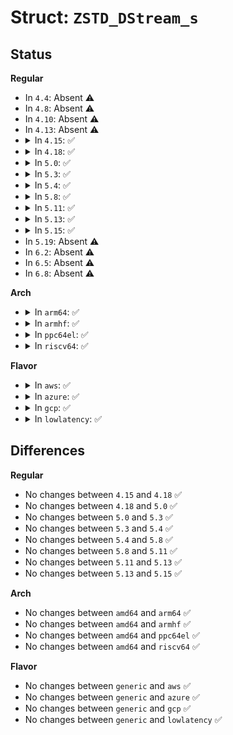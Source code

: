 # Struct: <code>ZSTD_DStream_s</code>

## Status
<b>Regular</b>
<ul>
<li>
In <code>4.4</code>: Absent ⚠️
</li>
<li>
In <code>4.8</code>: Absent ⚠️
</li>
<li>
In <code>4.10</code>: Absent ⚠️
</li>
<li>
In <code>4.13</code>: Absent ⚠️
</li>
<li>
<details>
<summary>In <code>4.15</code>: ✅</summary>

```c
struct ZSTD_DStream_s {
    ZSTD_DCtx *dctx;
    ZSTD_DDict *ddictLocal;
    const ZSTD_DDict *ddict;
    ZSTD_frameParams fParams;
    ZSTD_dStreamStage stage;
    char *inBuff;
    size_t inBuffSize;
    size_t inPos;
    size_t maxWindowSize;
    char *outBuff;
    size_t outBuffSize;
    size_t outStart;
    size_t outEnd;
    size_t blockSize;
    BYTE headerBuffer[18];
    size_t lhSize;
    ZSTD_customMem customMem;
    void *legacyContext;
    U32 previousLegacyVersion;
    U32 legacyVersion;
    U32 hostageByte;
};
```
</details>
</li>
<li>
<details>
<summary>In <code>4.18</code>: ✅</summary>

```c
struct ZSTD_DStream_s {
    ZSTD_DCtx *dctx;
    ZSTD_DDict *ddictLocal;
    const ZSTD_DDict *ddict;
    ZSTD_frameParams fParams;
    ZSTD_dStreamStage stage;
    char *inBuff;
    size_t inBuffSize;
    size_t inPos;
    size_t maxWindowSize;
    char *outBuff;
    size_t outBuffSize;
    size_t outStart;
    size_t outEnd;
    size_t blockSize;
    BYTE headerBuffer[18];
    size_t lhSize;
    ZSTD_customMem customMem;
    void *legacyContext;
    U32 previousLegacyVersion;
    U32 legacyVersion;
    U32 hostageByte;
};
```
</details>
</li>
<li>
<details>
<summary>In <code>5.0</code>: ✅</summary>

```c
struct ZSTD_DStream_s {
    ZSTD_DCtx *dctx;
    ZSTD_DDict *ddictLocal;
    const ZSTD_DDict *ddict;
    ZSTD_frameParams fParams;
    ZSTD_dStreamStage stage;
    char *inBuff;
    size_t inBuffSize;
    size_t inPos;
    size_t maxWindowSize;
    char *outBuff;
    size_t outBuffSize;
    size_t outStart;
    size_t outEnd;
    size_t blockSize;
    BYTE headerBuffer[18];
    size_t lhSize;
    ZSTD_customMem customMem;
    void *legacyContext;
    U32 previousLegacyVersion;
    U32 legacyVersion;
    U32 hostageByte;
};
```
</details>
</li>
<li>
<details>
<summary>In <code>5.3</code>: ✅</summary>

```c
struct ZSTD_DStream_s {
    ZSTD_DCtx *dctx;
    ZSTD_DDict *ddictLocal;
    const ZSTD_DDict *ddict;
    ZSTD_frameParams fParams;
    ZSTD_dStreamStage stage;
    char *inBuff;
    size_t inBuffSize;
    size_t inPos;
    size_t maxWindowSize;
    char *outBuff;
    size_t outBuffSize;
    size_t outStart;
    size_t outEnd;
    size_t blockSize;
    BYTE headerBuffer[18];
    size_t lhSize;
    ZSTD_customMem customMem;
    void *legacyContext;
    U32 previousLegacyVersion;
    U32 legacyVersion;
    U32 hostageByte;
};
```
</details>
</li>
<li>
<details>
<summary>In <code>5.4</code>: ✅</summary>

```c
struct ZSTD_DStream_s {
    ZSTD_DCtx *dctx;
    ZSTD_DDict *ddictLocal;
    const ZSTD_DDict *ddict;
    ZSTD_frameParams fParams;
    ZSTD_dStreamStage stage;
    char *inBuff;
    size_t inBuffSize;
    size_t inPos;
    size_t maxWindowSize;
    char *outBuff;
    size_t outBuffSize;
    size_t outStart;
    size_t outEnd;
    size_t blockSize;
    BYTE headerBuffer[18];
    size_t lhSize;
    ZSTD_customMem customMem;
    void *legacyContext;
    U32 previousLegacyVersion;
    U32 legacyVersion;
    U32 hostageByte;
};
```
</details>
</li>
<li>
<details>
<summary>In <code>5.8</code>: ✅</summary>

```c
struct ZSTD_DStream_s {
    ZSTD_DCtx *dctx;
    ZSTD_DDict *ddictLocal;
    const ZSTD_DDict *ddict;
    ZSTD_frameParams fParams;
    ZSTD_dStreamStage stage;
    char *inBuff;
    size_t inBuffSize;
    size_t inPos;
    size_t maxWindowSize;
    char *outBuff;
    size_t outBuffSize;
    size_t outStart;
    size_t outEnd;
    size_t blockSize;
    BYTE headerBuffer[18];
    size_t lhSize;
    ZSTD_customMem customMem;
    void *legacyContext;
    U32 previousLegacyVersion;
    U32 legacyVersion;
    U32 hostageByte;
};
```
</details>
</li>
<li>
<details>
<summary>In <code>5.11</code>: ✅</summary>

```c
struct ZSTD_DStream_s {
    ZSTD_DCtx *dctx;
    ZSTD_DDict *ddictLocal;
    const ZSTD_DDict *ddict;
    ZSTD_frameParams fParams;
    ZSTD_dStreamStage stage;
    char *inBuff;
    size_t inBuffSize;
    size_t inPos;
    size_t maxWindowSize;
    char *outBuff;
    size_t outBuffSize;
    size_t outStart;
    size_t outEnd;
    size_t blockSize;
    BYTE headerBuffer[18];
    size_t lhSize;
    ZSTD_customMem customMem;
    void *legacyContext;
    U32 previousLegacyVersion;
    U32 legacyVersion;
    U32 hostageByte;
};
```
</details>
</li>
<li>
<details>
<summary>In <code>5.13</code>: ✅</summary>

```c
struct ZSTD_DStream_s {
    ZSTD_DCtx *dctx;
    ZSTD_DDict *ddictLocal;
    const ZSTD_DDict *ddict;
    ZSTD_frameParams fParams;
    ZSTD_dStreamStage stage;
    char *inBuff;
    size_t inBuffSize;
    size_t inPos;
    size_t maxWindowSize;
    char *outBuff;
    size_t outBuffSize;
    size_t outStart;
    size_t outEnd;
    size_t blockSize;
    BYTE headerBuffer[18];
    size_t lhSize;
    ZSTD_customMem customMem;
    void *legacyContext;
    U32 previousLegacyVersion;
    U32 legacyVersion;
    U32 hostageByte;
};
```
</details>
</li>
<li>
<details>
<summary>In <code>5.15</code>: ✅</summary>

```c
struct ZSTD_DStream_s {
    ZSTD_DCtx *dctx;
    ZSTD_DDict *ddictLocal;
    const ZSTD_DDict *ddict;
    ZSTD_frameParams fParams;
    ZSTD_dStreamStage stage;
    char *inBuff;
    size_t inBuffSize;
    size_t inPos;
    size_t maxWindowSize;
    char *outBuff;
    size_t outBuffSize;
    size_t outStart;
    size_t outEnd;
    size_t blockSize;
    BYTE headerBuffer[18];
    size_t lhSize;
    ZSTD_customMem customMem;
    void *legacyContext;
    U32 previousLegacyVersion;
    U32 legacyVersion;
    U32 hostageByte;
};
```
</details>
</li>
<li>
In <code>5.19</code>: Absent ⚠️
</li>
<li>
In <code>6.2</code>: Absent ⚠️
</li>
<li>
In <code>6.5</code>: Absent ⚠️
</li>
<li>
In <code>6.8</code>: Absent ⚠️
</li>
</ul>
<b>Arch</b>
<ul>
<li>
<details>
<summary>In <code>arm64</code>: ✅</summary>

```c
struct ZSTD_DStream_s {
    ZSTD_DCtx *dctx;
    ZSTD_DDict *ddictLocal;
    const ZSTD_DDict *ddict;
    ZSTD_frameParams fParams;
    ZSTD_dStreamStage stage;
    char *inBuff;
    size_t inBuffSize;
    size_t inPos;
    size_t maxWindowSize;
    char *outBuff;
    size_t outBuffSize;
    size_t outStart;
    size_t outEnd;
    size_t blockSize;
    BYTE headerBuffer[18];
    size_t lhSize;
    ZSTD_customMem customMem;
    void *legacyContext;
    U32 previousLegacyVersion;
    U32 legacyVersion;
    U32 hostageByte;
};
```
</details>
</li>
<li>
<details>
<summary>In <code>armhf</code>: ✅</summary>

```c
struct ZSTD_DStream_s {
    ZSTD_DCtx *dctx;
    ZSTD_DDict *ddictLocal;
    const ZSTD_DDict *ddict;
    ZSTD_frameParams fParams;
    ZSTD_dStreamStage stage;
    char *inBuff;
    size_t inBuffSize;
    size_t inPos;
    size_t maxWindowSize;
    char *outBuff;
    size_t outBuffSize;
    size_t outStart;
    size_t outEnd;
    size_t blockSize;
    BYTE headerBuffer[18];
    size_t lhSize;
    ZSTD_customMem customMem;
    void *legacyContext;
    U32 previousLegacyVersion;
    U32 legacyVersion;
    U32 hostageByte;
};
```
</details>
</li>
<li>
<details>
<summary>In <code>ppc64el</code>: ✅</summary>

```c
struct ZSTD_DStream_s {
    ZSTD_DCtx *dctx;
    ZSTD_DDict *ddictLocal;
    const ZSTD_DDict *ddict;
    ZSTD_frameParams fParams;
    ZSTD_dStreamStage stage;
    char *inBuff;
    size_t inBuffSize;
    size_t inPos;
    size_t maxWindowSize;
    char *outBuff;
    size_t outBuffSize;
    size_t outStart;
    size_t outEnd;
    size_t blockSize;
    BYTE headerBuffer[18];
    size_t lhSize;
    ZSTD_customMem customMem;
    void *legacyContext;
    U32 previousLegacyVersion;
    U32 legacyVersion;
    U32 hostageByte;
};
```
</details>
</li>
<li>
<details>
<summary>In <code>riscv64</code>: ✅</summary>

```c
struct ZSTD_DStream_s {
    ZSTD_DCtx *dctx;
    ZSTD_DDict *ddictLocal;
    const ZSTD_DDict *ddict;
    ZSTD_frameParams fParams;
    ZSTD_dStreamStage stage;
    char *inBuff;
    size_t inBuffSize;
    size_t inPos;
    size_t maxWindowSize;
    char *outBuff;
    size_t outBuffSize;
    size_t outStart;
    size_t outEnd;
    size_t blockSize;
    BYTE headerBuffer[18];
    size_t lhSize;
    ZSTD_customMem customMem;
    void *legacyContext;
    U32 previousLegacyVersion;
    U32 legacyVersion;
    U32 hostageByte;
};
```
</details>
</li>
</ul>
<b>Flavor</b>
<ul>
<li>
<details>
<summary>In <code>aws</code>: ✅</summary>

```c
struct ZSTD_DStream_s {
    ZSTD_DCtx *dctx;
    ZSTD_DDict *ddictLocal;
    const ZSTD_DDict *ddict;
    ZSTD_frameParams fParams;
    ZSTD_dStreamStage stage;
    char *inBuff;
    size_t inBuffSize;
    size_t inPos;
    size_t maxWindowSize;
    char *outBuff;
    size_t outBuffSize;
    size_t outStart;
    size_t outEnd;
    size_t blockSize;
    BYTE headerBuffer[18];
    size_t lhSize;
    ZSTD_customMem customMem;
    void *legacyContext;
    U32 previousLegacyVersion;
    U32 legacyVersion;
    U32 hostageByte;
};
```
</details>
</li>
<li>
<details>
<summary>In <code>azure</code>: ✅</summary>

```c
struct ZSTD_DStream_s {
    ZSTD_DCtx *dctx;
    ZSTD_DDict *ddictLocal;
    const ZSTD_DDict *ddict;
    ZSTD_frameParams fParams;
    ZSTD_dStreamStage stage;
    char *inBuff;
    size_t inBuffSize;
    size_t inPos;
    size_t maxWindowSize;
    char *outBuff;
    size_t outBuffSize;
    size_t outStart;
    size_t outEnd;
    size_t blockSize;
    BYTE headerBuffer[18];
    size_t lhSize;
    ZSTD_customMem customMem;
    void *legacyContext;
    U32 previousLegacyVersion;
    U32 legacyVersion;
    U32 hostageByte;
};
```
</details>
</li>
<li>
<details>
<summary>In <code>gcp</code>: ✅</summary>

```c
struct ZSTD_DStream_s {
    ZSTD_DCtx *dctx;
    ZSTD_DDict *ddictLocal;
    const ZSTD_DDict *ddict;
    ZSTD_frameParams fParams;
    ZSTD_dStreamStage stage;
    char *inBuff;
    size_t inBuffSize;
    size_t inPos;
    size_t maxWindowSize;
    char *outBuff;
    size_t outBuffSize;
    size_t outStart;
    size_t outEnd;
    size_t blockSize;
    BYTE headerBuffer[18];
    size_t lhSize;
    ZSTD_customMem customMem;
    void *legacyContext;
    U32 previousLegacyVersion;
    U32 legacyVersion;
    U32 hostageByte;
};
```
</details>
</li>
<li>
<details>
<summary>In <code>lowlatency</code>: ✅</summary>

```c
struct ZSTD_DStream_s {
    ZSTD_DCtx *dctx;
    ZSTD_DDict *ddictLocal;
    const ZSTD_DDict *ddict;
    ZSTD_frameParams fParams;
    ZSTD_dStreamStage stage;
    char *inBuff;
    size_t inBuffSize;
    size_t inPos;
    size_t maxWindowSize;
    char *outBuff;
    size_t outBuffSize;
    size_t outStart;
    size_t outEnd;
    size_t blockSize;
    BYTE headerBuffer[18];
    size_t lhSize;
    ZSTD_customMem customMem;
    void *legacyContext;
    U32 previousLegacyVersion;
    U32 legacyVersion;
    U32 hostageByte;
};
```
</details>
</li>
</ul>

## Differences
<b>Regular</b>
<ul>
<li>
No changes between <code>4.15</code> and <code>4.18</code> ✅
</li>
<li>
No changes between <code>4.18</code> and <code>5.0</code> ✅
</li>
<li>
No changes between <code>5.0</code> and <code>5.3</code> ✅
</li>
<li>
No changes between <code>5.3</code> and <code>5.4</code> ✅
</li>
<li>
No changes between <code>5.4</code> and <code>5.8</code> ✅
</li>
<li>
No changes between <code>5.8</code> and <code>5.11</code> ✅
</li>
<li>
No changes between <code>5.11</code> and <code>5.13</code> ✅
</li>
<li>
No changes between <code>5.13</code> and <code>5.15</code> ✅
</li>
</ul>
<b>Arch</b>
<ul>
<li>
No changes between <code>amd64</code> and <code>arm64</code> ✅
</li>
<li>
No changes between <code>amd64</code> and <code>armhf</code> ✅
</li>
<li>
No changes between <code>amd64</code> and <code>ppc64el</code> ✅
</li>
<li>
No changes between <code>amd64</code> and <code>riscv64</code> ✅
</li>
</ul>
<b>Flavor</b>
<ul>
<li>
No changes between <code>generic</code> and <code>aws</code> ✅
</li>
<li>
No changes between <code>generic</code> and <code>azure</code> ✅
</li>
<li>
No changes between <code>generic</code> and <code>gcp</code> ✅
</li>
<li>
No changes between <code>generic</code> and <code>lowlatency</code> ✅
</li>
</ul>

